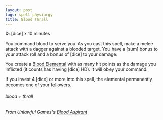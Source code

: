 ```yaml
---
layout: post
tags: spell physiurgy
title: Blood Thrall
---
```

**D**: [dice] x 10 minutes

You command blood to serve you. As you cast this spell, make a melee attack with a dagger against a blooded target. You have a [sum] bonus to your attack roll and a bonus of [dice] to your damage.

You create a [Blood Elemental](https://saltygoo.github.io/monsters/elemental-water) with as many hit points as the damage you inflicted (it counts has having [dice] HD). It will obey your command.

If you invest 4 [dice] or more into this spell, the elemental permanently becomes one of your followers.
 
###### blood + thrall
###### From Unlawful Games's [Blood Aspirant](https://unlawfulgames.blogspot.com/2019/08/glog-blood-aspirant.html)
